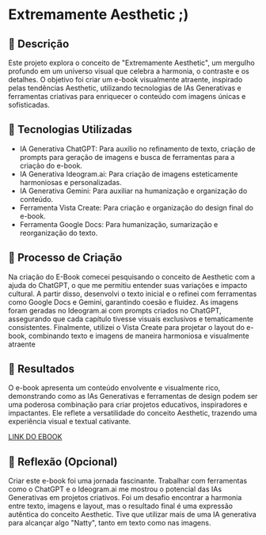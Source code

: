 # Extremamente Aesthetic ;)

## 📒 Descrição
Este projeto explora o conceito de "Extremamente Aesthetic", um mergulho profundo em um universo visual que celebra a harmonia, o contraste e os detalhes. O objetivo foi criar um e-book visualmente atraente, inspirado pelas tendências Aesthetic, utilizando tecnologias de IAs Generativas e ferramentas criativas para enriquecer o conteúdo com imagens únicas e sofisticadas.


## 🤖 Tecnologias Utilizadas
* IA Generativa ChatGPT: Para auxílio no refinamento de texto, criação de prompts para geração de imagens e busca de ferramentas para a criação do e-book.
* IA Generativa Ideogram.ai: Para criação de imagens esteticamente harmoniosas e personalizadas.
* IA Generativa Gemini: Para auxiliar na humanização e organização do conteúdo.
* Ferramenta Vista Create: Para criação e organização do design final do e-book.
* Ferramenta Google Docs: Para humanização, sumarização e reorganização do texto.

## 🧐 Processo de Criação
Na criação do E-Book comecei pesquisando o conceito de Aesthetic com a ajuda do ChatGPT, o que me permitiu entender suas variações e impacto cultural. A partir disso, desenvolvi o texto inicial e o refinei com ferramentas como Google Docs e Gemini, garantindo coesão e fluidez. As imagens foram geradas no Ideogram.ai com prompts criados no ChatGPT, assegurando que cada capítulo tivesse visuais exclusivos e tematicamente consistentes. Finalmente, utilizei o Vista Create para projetar o layout do e-book, combinando texto e imagens de maneira harmoniosa e visualmente atraente

## 🚀 Resultados
O e-book apresenta um conteúdo envolvente e visualmente rico, demonstrando como as IAs Generativas e ferramentas de design podem ser uma poderosa combinação para criar projetos educativos, inspiradores e impactantes. Ele reflete a versatilidade do conceito Aesthetic, trazendo uma experiência visual e textual cativante.

[LINK DO EBOOK](./Extremamente_Aesthetic_Ebook.pdf)

## 💭 Reflexão (Opcional)
Criar este e-book foi uma jornada fascinante. Trabalhar com ferramentas como o ChatGPT e o Ideogram.ai me mostrou o potencial das IAs Generativas em projetos criativos. Foi um desafio encontrar a harmonia entre texto, imagens e layout, mas o resultado final é uma expressão autêntica do conceito Aesthetic. Tive que utilizar mais de uma IA generativa para alcançar algo "Natty", tanto em texto como nas imagens.
```
